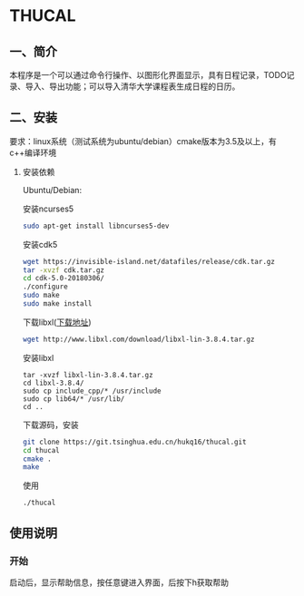 # THUCAL
## 一、简介

本程序是一个可以通过命令行操作、以图形化界面显示，具有日程记录，TODO记录、导入、导出功能；可以导入清华大学课程表生成日程的日历。

## 二、安装

要求：linux系统（测试系统为ubuntu/debian）cmake版本为3.5及以上，有c++编译环境

1. 安装依赖

   Ubuntu/Debian:

   安装ncurses5

   ```bash
   sudo apt-get install libncurses5-dev
   ```

   安装cdk5

   ```bash
   wget https://invisible-island.net/datafiles/release/cdk.tar.gz
   tar -xvzf cdk.tar.gz
   cd cdk-5.0-20180306/
   ./configure
   sudo make
   sudo make install
   ```

   下载libxl([下载地址](http://www.libxl.com/download.html))

   ```bash
   wget http://www.libxl.com/download/libxl-lin-3.8.4.tar.gz
   ```

   安装libxl

   ```
   tar -xvzf libxl-lin-3.8.4.tar.gz
   cd libxl-3.8.4/
   sudo cp include_cpp/* /usr/include
   sudo cp lib64/* /usr/lib/
   cd ..
   ```

   下载源码，安装

   ```bash
   git clone https://git.tsinghua.edu.cn/hukq16/thucal.git
   cd thucal
   cmake .
   make
   ```

   使用

   ```
   ./thucal
   ```

## 使用说明

### 开始

启动后，显示帮助信息，按任意键进入界面，后按下h获取帮助